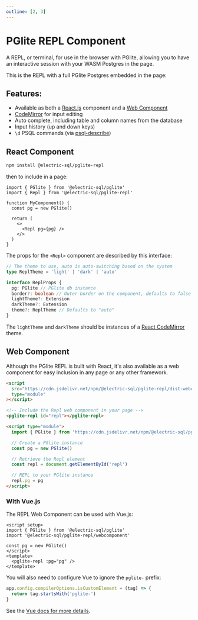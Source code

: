 ```yaml
---
outline: [2, 3]
---
```


<script setup>
import { defineClientComponent } from 'vitepress'

const Repl = defineClientComponent(() => {
  return import('../components/Repl.vue')
})
</script>

<style scoped>
  .repl {
    height: 350px;
  }
</style>

# PGlite REPL Component

A REPL, or terminal, for use in the browser with PGlite, allowing you to have an interactive session with your WASM Postgres in the page.

This is the REPL with a full PGlite Postgres embedded in the page:

<ClientOnly>
  <Repl class="repl" />
</ClientOnly>

## Features:

- Available as both a [React.js](#react-component) component and a [Web Component](#web-component)
- [CodeMirror](https://codemirror.net) for input editing
- Auto complete, including table and column names from the database
- Input history (up and down keys)
- `\d` PSQL commands (via [psql-describe](https://www.npmjs.com/package/psql-describe))

## React Component

```bash
npm install @electric-sql/pglite-repl
```

then to include in a page:

```tsx
import { PGlite } from '@electric-sql/pglite'
import { Repl } from '@electric-sql/pglite-repl'

function MyComponent() {
  const pg = new PGlite()

  return (
    <>
      <Repl pg={pg} />
    </>
  )
}
```

The props for the `<Repl>` component are described by this interface:

```ts
// The theme to use, auto is auto-switching based on the system
type ReplTheme = 'light' | 'dark' | 'auto'

interface ReplProps {
  pg: PGlite // PGlite db instance
  border?: boolean // Outer border on the component, defaults to false
  lightTheme?: Extension
  darkTheme?: Extension
  theme?: ReplTheme // Defaults to "auto"
}
```

The `lightTheme` and `darkTheme` should be instances of a [React CodeMirror](https://uiwjs.github.io/react-codemirror/) theme.

## Web Component

Although the PGlite REPL is built with React, it's also available as a web component for easy inclusion in any page or any other framework.

```html
<script
  src="https://cdn.jsdelivr.net/npm/@electric-sql/pglite-repl/dist-webcomponent/Repl.js"
  type="module"
></script>

<!-- Include the Repl web component in your page -->
<pglite-repl id="repl"></pglite-repl>

<script type="module">
  import { PGlite } from 'https://cdn.jsdelivr.net/npm/@electric-sql/pglite/dist/index.js'

  // Create a PGlite instance
  const pg = new PGlite()

  // Retrieve the Repl element
  const repl = document.getElementById('repl')

  // REPL to your PGlite instance
  repl.pg = pg
</script>
```

### With Vue.js

The REPL Web Component can be used with Vue.js:

```vue
<script setup>
import { PGlite } from '@electric-sql/pglite'
import '@electric-sql/pglite-repl/webcomponent'

const pg = new PGlite()
</script>
<template>
  <pglite-repl :pg="pg" />
</template>
```

You will also need to configure Vue to ignore the `pglite-` prefix:

```ts
app.config.compilerOptions.isCustomElement = (tag) => {
  return tag.startsWith('pglite-')
}
```

See the [Vue docs for more details](https://vuejs.org/api/application.html#app-config-compileroptions-iscustomelement).

